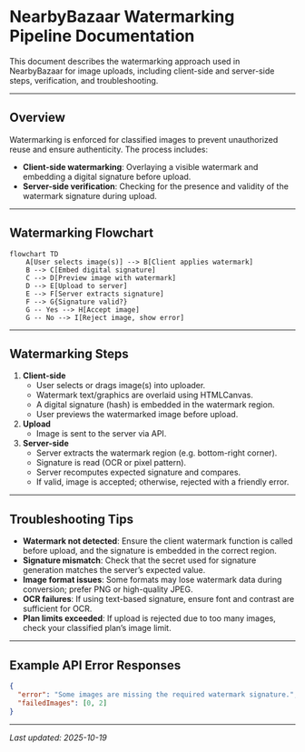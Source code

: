 # NearbyBazaar Watermarking Pipeline Documentation

This document describes the watermarking approach used in NearbyBazaar for image uploads, including client-side and server-side steps, verification, and troubleshooting.

---

## Overview

Watermarking is enforced for classified images to prevent unauthorized reuse and ensure authenticity. The process includes:

- **Client-side watermarking**: Overlaying a visible watermark and embedding a digital signature before upload.
- **Server-side verification**: Checking for the presence and validity of the watermark signature during upload.

---

## Watermarking Flowchart

```mermaid
flowchart TD
    A[User selects image(s)] --> B[Client applies watermark]
    B --> C[Embed digital signature]
    C --> D[Preview image with watermark]
    D --> E[Upload to server]
    E --> F[Server extracts signature]
    F --> G{Signature valid?}
    G -- Yes --> H[Accept image]
    G -- No --> I[Reject image, show error]
```

---

## Watermarking Steps

1. **Client-side**
   - User selects or drags image(s) into uploader.
   - Watermark text/graphics are overlaid using HTMLCanvas.
   - A digital signature (hash) is embedded in the watermark region.
   - User previews the watermarked image before upload.
2. **Upload**
   - Image is sent to the server via API.
3. **Server-side**
   - Server extracts the watermark region (e.g. bottom-right corner).
   - Signature is read (OCR or pixel pattern).
   - Server recomputes expected signature and compares.
   - If valid, image is accepted; otherwise, rejected with a friendly error.

---

## Troubleshooting Tips

- **Watermark not detected**: Ensure the client watermark function is called before upload, and the signature is embedded in the correct region.
- **Signature mismatch**: Check that the secret used for signature generation matches the server’s expected value.
- **Image format issues**: Some formats may lose watermark data during conversion; prefer PNG or high-quality JPEG.
- **OCR failures**: If using text-based signature, ensure font and contrast are sufficient for OCR.
- **Plan limits exceeded**: If upload is rejected due to too many images, check your classified plan’s image limit.

---

## Example API Error Responses

```json
{
  "error": "Some images are missing the required watermark signature.",
  "failedImages": [0, 2]
}
```

---

_Last updated: 2025-10-19_
